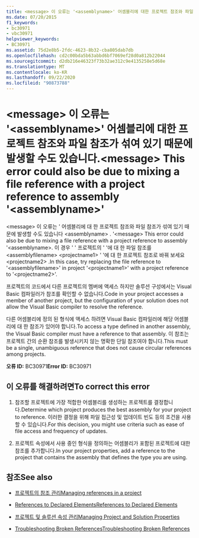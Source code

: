 ```yaml
---
title: <message> 이 오류는 '<assemblyname>' 어셈블리에 대한 프로젝트 참조와 파일 참조가 섞여 있기 때문에 발생할 수도 있습니다.
ms.date: 07/20/2015
f1_keywords:
- bc30971
- vbc30971
helpviewer_keywords:
- BC30971
ms.assetid: 75d2e8b5-2fdc-4623-8b32-cba805dab7db
ms.openlocfilehash: cd2c00bda5b63abbd6bf7069ef28d0a812b22044
ms.sourcegitcommit: d2db216e46323f73b32ae312c9e4135258e5d68e
ms.translationtype: MT
ms.contentlocale: ko-KR
ms.lasthandoff: 09/22/2020
ms.locfileid: "90873788"
---
```

# <a name="message-this-error-could-also-be-due-to-mixing-a-file-reference-with-a-project-reference-to-assembly-assemblyname"></a><span data-ttu-id="f1da2-102">\<message> 이 오류는 '\<assemblyname>' 어셈블리에 대한 프로젝트 참조와 파일 참조가 섞여 있기 때문에 발생할 수도 있습니다.</span><span class="sxs-lookup"><span data-stu-id="f1da2-102">\<message> This error could also be due to mixing a file reference with a project reference to assembly '\<assemblyname>'</span></span>

<span data-ttu-id="f1da2-103">\<message> 이 오류는 ' 어셈블리에 대 한 프로젝트 참조와 파일 참조가 섞여 있기 때문에 발생할 수도 있습니다 \<assemblyname> . '</span><span class="sxs-lookup"><span data-stu-id="f1da2-103">\<message> This error could also be due to mixing a file reference with a project reference to assembly '\<assemblyname>.</span></span> <span data-ttu-id="f1da2-104">이 경우 ' ' 프로젝트의 ' '에 대 한 파일 참조를 \<assemblyfilename> \<projectname1> ' '에 대 한 프로젝트 참조로 바꿔 보세요 \<projectname2> .</span><span class="sxs-lookup"><span data-stu-id="f1da2-104">In this case, try replacing the file reference to '\<assemblyfilename>' in project '\<projectname1>' with a project reference to '\<projectname2>'.</span></span>  
  
 <span data-ttu-id="f1da2-105">프로젝트의 코드에서 다른 프로젝트의 멤버에 액세스 하지만 솔루션 구성에서는 Visual Basic 컴파일러가 참조를 확인할 수 없습니다.</span><span class="sxs-lookup"><span data-stu-id="f1da2-105">Code in your project accesses a member of another project, but the configuration of your solution does not allow the Visual Basic compiler to resolve the reference.</span></span>  
  
 <span data-ttu-id="f1da2-106">다른 어셈블리에 정의 된 형식에 액세스 하려면 Visual Basic 컴파일러에 해당 어셈블리에 대 한 참조가 있어야 합니다.</span><span class="sxs-lookup"><span data-stu-id="f1da2-106">To access a type defined in another assembly, the Visual Basic compiler must have a reference to that assembly.</span></span> <span data-ttu-id="f1da2-107">이 참조는 프로젝트 간의 순환 참조를 발생시키지 않는 명확한 단일 참조여야 합니다.</span><span class="sxs-lookup"><span data-stu-id="f1da2-107">This must be a single, unambiguous reference that does not cause circular references among projects.</span></span>  
  
 <span data-ttu-id="f1da2-108">**오류 ID:** BC30971</span><span class="sxs-lookup"><span data-stu-id="f1da2-108">**Error ID:** BC30971</span></span>  
  
## <a name="to-correct-this-error"></a><span data-ttu-id="f1da2-109">이 오류를 해결하려면</span><span class="sxs-lookup"><span data-stu-id="f1da2-109">To correct this error</span></span>  
  
1. <span data-ttu-id="f1da2-110">참조할 프로젝트에 가장 적합한 어셈블리를 생성하는 프로젝트를 결정합니다.</span><span class="sxs-lookup"><span data-stu-id="f1da2-110">Determine which project produces the best assembly for your project to reference.</span></span> <span data-ttu-id="f1da2-111">이러한 결정을 위해 파일 접근성 및 업데이트 빈도 등의 조건을 사용할 수 있습니다.</span><span class="sxs-lookup"><span data-stu-id="f1da2-111">For this decision, you might use criteria such as ease of file access and frequency of updates.</span></span>  
  
2. <span data-ttu-id="f1da2-112">프로젝트 속성에서 사용 중인 형식을 정의하는 어셈블리가 포함된 프로젝트에 대한 참조를 추가합니다.</span><span class="sxs-lookup"><span data-stu-id="f1da2-112">In your project properties, add a reference to the project that contains the assembly that defines the type you are using.</span></span>  
  
## <a name="see-also"></a><span data-ttu-id="f1da2-113">참조</span><span class="sxs-lookup"><span data-stu-id="f1da2-113">See also</span></span>

- [<span data-ttu-id="f1da2-114">프로젝트의 참조 관리</span><span class="sxs-lookup"><span data-stu-id="f1da2-114">Managing references in a project</span></span>](/visualstudio/ide/managing-references-in-a-project)
- [<span data-ttu-id="f1da2-115">References to Declared Elements</span><span class="sxs-lookup"><span data-stu-id="f1da2-115">References to Declared Elements</span></span>](../../programming-guide/language-features/declared-elements/references-to-declared-elements.md)

- [<span data-ttu-id="f1da2-116">프로젝트 및 솔루션 속성 관리</span><span class="sxs-lookup"><span data-stu-id="f1da2-116">Managing Project and Solution Properties</span></span>](/visualstudio/ide/managing-project-and-solution-properties)
- [<span data-ttu-id="f1da2-117">Troubleshooting Broken References</span><span class="sxs-lookup"><span data-stu-id="f1da2-117">Troubleshooting Broken References</span></span>](/visualstudio/ide/troubleshooting-broken-references)
